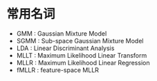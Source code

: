 # 常用名词
- GMM : Gaussian Mixture Model
- SGMM : Sub-space Gaussian Mixture Model
- LDA : Linear Discriminant Analysis
- MLLT : Maximum Likelihood Linear Transform
- MLLR : Maximum Likelihood Linear Regression
- fMLLR : feature-space MLLR